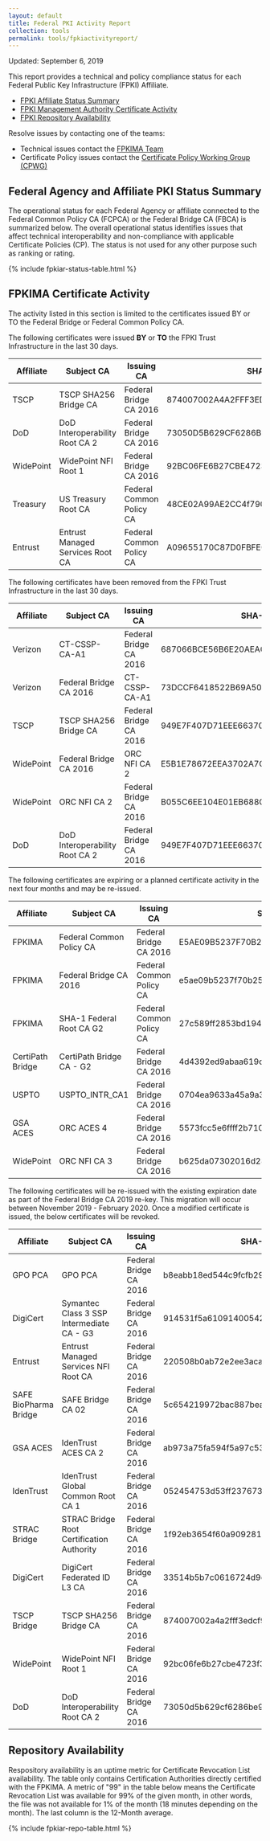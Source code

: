 ```yaml
---
layout: default 
title: Federal PKI Activity Report
collection: tools
permalink: tools/fpkiactivityreport/
---
```


Updated: September 6, 2019

This report provides a technical and policy compliance status for each Federal Public Key Infrastructure (FPKI) Affiliate.

- [FPKI Affiliate Status Summary](#fpki-affiliate-status-summary)
- [FPKI Management Authority Certificate Activity](#fpkima-certificate-activity)
- [FPKI Repository Availability](#repository-availability)

Resolve issues by contacting one of the teams:  

- Technical issues contact the [FPKIMA Team](mailto:fpki-help@gsa.gov) 
- Certificate Policy issues contact the [Certificate Policy Working Group (CPWG)](mailto:fpkipa_cpwg@listserv.gsa.gov)  

## Federal Agency and Affiliate PKI Status Summary
The operational status for each Federal Agency or affiliate connected to the Federal Common Policy CA (FCPCA) or the Federal Bridge CA (FBCA) is summarized below. The overall operational status identifies issues that affect technical interoperability and non-compliance with applicable Certificate Policies (CP). The status is not used for any other purpose such as ranking or rating.

{% include fpkiar-status-table.html %}

## FPKIMA Certificate Activity
The activity listed in this section is limited to the certificates issued BY or TO the Federal Bridge or Federal Common Policy CA.

The following certificates were issued **BY** or **TO** the FPKI Trust Infrastructure in the last 30 days.

| Affiliate | Subject CA | Issuing CA | SHA-1 Hash | Issued Date |
| --------- | ---------- | ---------- | ------ | ------ |
| TSCP | TSCP SHA256 Bridge CA | Federal Bridge CA 2016 | 874007002A4A2FFF3EDCF90EB41ADCE7C2FB4915 | 08/06/2019 |
| DoD | DoD Interoperability Root CA 2 | Federal Bridge CA 2016 | 73050D5B629CF6286BE972AFDDFA31D2864B4F35 | 08/06/2019 |
| WidePoint | WidePoint NFI Root 1 | Federal Bridge CA 2016 | 92BC06FE6B27CBE4723F309F34681FC57C8166CE | 08/06/2019 |
| Treasury | US Treasury Root CA | Federal Common Policy CA | 48CE02A99AE2CC4f790F2989AA153ED565B7E4D2 | 08/14/2019 |
| Entrust | Entrust Managed Services Root CA | Federal Common Policy CA | A09655170C87D0FBFE0328B99A7BAF4A1CF0B5D9 | 08/14/2019 |

The following certificates have been removed from the FPKI Trust Infrastructure in the last 30 days.

| Affiliate | Subject CA | Issuing CA | SHA-1 Hash | Expiration Date |
| --------- | ---------- | ---------- | ------ | ------ |
| Verizon | CT-CSSP-CA-A1 | Federal Bridge CA 2016 | 687066BCE56B6E20AEA0C605B9B6679342269F21 | Revoked - 08/06/2019 |
| Verizon | Federal Bridge CA 2016 | CT-CSSP-CA-A1 | 73DCCF6418522B69A50A96721AEB96441E6EF3C0 | Revoked - 08/08/2019 |
| TSCP | TSCP SHA256 Bridge CA | Federal Bridge CA 2016 | 949E7F407D71EEE663709D5D2A680460146CE530 | Expired - 08/11/2019 |
| WidePoint | Federal Bridge CA 2016 | ORC NFI CA 2 | E5B1E78672EEA3702A7C713B63D238DB1EBC601B | Revoked - 08/14/2019 |
| WidePoint | ORC NFI CA 2 | Federal Bridge CA 2016 | B055C6EE104E01EB688C8FB4F87CF77CA376AFDB | Revoked - 08/14/2019 |
| DoD | DoD Interoperability Root CA 2 | Federal Bridge CA 2016 | 949E7F407D71EEE663709D5D2A680460146CE530 | Expired - 08/15/2019 |

The following certificates are expiring or a planned certificate activity in the next four months and may be re-issued.

| Affiliate | Subject CA | Issuing CA | SHA-1 Hash | Expiration Date | Action |
| --------- | ---------- | ---------- | ---------- | ---------- | -------- |
| FPKIMA | Federal Common Policy CA | Federal Bridge CA 2016 | E5AE09B5237F70B25EF517381D781FA0067FE40C | 11/08/2019 | Under PA Decision to re-issue |
| FPKIMA | Federal Bridge CA 2016 | Federal Common Policy CA | e5ae09b5237f70b25ef517381d781fa0067fe40c | 11/08/2019 | Re-issue |
| FPKIMA | SHA-1 Federal Root CA G2 | Federal Common Policy CA | 27c589ff2853bd1949cfa433f36a5e285b2e2c7c | 12/31/2019 | Let expire |
| CertiPath Bridge | CertiPath Bridge CA - G2 | Federal Bridge CA 2016 | 4d4392ed9abaa619c97dd4ce668937f5d486f1c9 | 12/15/2019 | Re-issue |
| USPTO | USPTO_INTR_CA1 | Federal Bridge CA 2016 | 0704ea9633a45a9a39123bac28be01078c6bfd3a | 12/15/2019 | Re-issue |
| GSA ACES | ORC ACES 4 | Federal Bridge CA 2016 | 5573fcc5e6ffff2b710181accaa2efdadb8f0f4e | 8/21/2020 | Revoke due to decommission |
| WidePoint | ORC NFI CA 3 | Federal Bridge CA 2016 | b625da07302016d2837023bab94b6e0d76fc2e45 | 7/17/2021 | Revoke due to migration |

The following certificates will be re-issued with the existing expiration date as part of the Federal Bridge CA 2019 re-key. This migration will occur between November 2019 - February 2020. Once a modified certificate is issued, the below certificates will be revoked.

| Affiliate | Subject CA | Issuing CA | SHA-1 Hash |
| --------- | ---------- | ---------- | ---------- |
| GPO PCA | GPO PCA | Federal Bridge CA 2016 | b8eabb18ed544c9fcfb299bd5d322127e6f48d90 |
| DigiCert | Symantec Class 3 SSP Intermediate CA - G3 | Federal Bridge CA 2016 | 914531f5a610914005422e56d6711218133b1048 |
| Entrust | Entrust Managed Services NFI Root CA | Federal Bridge CA 2016 | 220508b0ab72e2ee3acaa6a9ef5001c87c523ea4 |
| SAFE BioPharma Bridge | SAFE Bridge CA 02 | Federal Bridge CA 2016 | 5c654219972bac887bea9f1309eb9e052fb7757e |
| GSA ACES | IdenTrust ACES CA 2 | Federal Bridge CA 2016 | ab973a75fa594f5a97c53e3c50244ae06ca610a8 |
| IdenTrust | IdenTrust Global Common Root CA 1 | Federal Bridge CA 2016 | 052454753d53ff2376737fa7798ec72fab82833c |
| STRAC Bridge | STRAC Bridge Root Certification Authority | Federal Bridge CA 2016 | 1f92eb3654f60a9092811f7948afff45c09a6ca9 |
| DigiCert | DigiCert Federated ID L3 CA | Federal Bridge CA 2016 | 33514b5b7c0616724d9e174f59d7aa080740b8c3 |
| TSCP Bridge | TSCP SHA256 Bridge CA | Federal Bridge CA 2016 | 874007002a4a2fff3edcf90eb41adce7c2fb4915 |
| WidePoint | WidePoint NFI Root 1 | Federal Bridge CA 2016 | 92bc06fe6b27cbe4723f309f34681fc57c8166ce |
| DoD | DoD Interoperability Root CA 2 | Federal Bridge CA 2016 | 73050d5b629cf6286be972afddfa31d2864b4f35 |


## Repository Availability 
Respository availability is an uptime metric for Certificate Revocation List availability. The table only contains Certification Authorities directly certified with the FPKIMA. A metric of "99" in the table below means the Certificate Revocation List was available for 99% of the given month, in other words, the file was not available for 1% of the month (18 minutes depending on the month). The last column is the 12-Month average.

{% include fpkiar-repo-table.html %}
